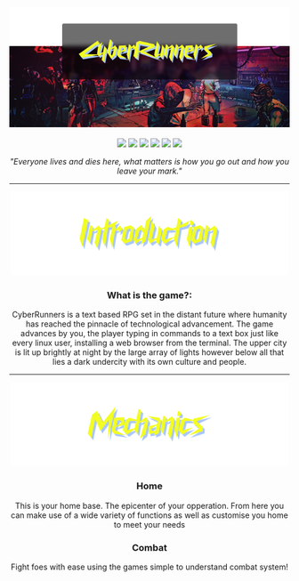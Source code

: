 <p align="center">
  <img src="github_assets/banner.png" />

  <br>
  <br>

  <img src="https://img.shields.io/badge/json-5E5C5C?style=for-the-badge&logo=json&logoColor=white" />
  <img src="https://img.shields.io/badge/Python-FFD43B?style=for-the-badge&logo=python&logoColor=blue" />
  <img src="https://img.shields.io/badge/Windows-0078D6?style=for-the-badge&logo=windows&logoColor=white" />
  <img src="https://img.shields.io/badge/VSCode-0078D4?style=for-the-badge&logo=visual%20studio%20code&logoColor=white" />
  <img src="https://img.shields.io/github/issues-pr/ThatTakashi/Cyber-Runners?style=for-the-badge"/>
  <img src="https://img.shields.io/github/repo-size/ThatTakashi/Cyber-Runners?style=for-the-badge" />
  <p align="center"><i>"Everyone lives and dies here, what matters is how you go out and how you leave your mark."</i></p>
  <hr>
</p>
<p align="center">
  <img src="github_assets/intro.png" />
  <h3 align="center">What is the game?:</h3>
  <p align="center">CyberRunners is a text based RPG set in the distant future where humanity has reached the pinnacle of technological advancement. The game advances by you, the player typing in commands to a text box just like every linux user, installing a web browser from the terminal. The upper city is lit up brightly at night by the large array of lights however below all that lies a dark undercity with its own culture and people.</p>
</p>
<hr>
<p align="center">
  <img src="github_assets/mech.png" />
  <h3 align="center">Home</h3>
  <p align="center">This is your home base. The epicenter of your opperation. From here you can make use of a wide variety of functions as well as customise you home to meet your needs</p>
  <h3 align="center">Combat</h3>
  <p align="center">Fight foes with ease using the games simple to understand combat system!</p>
</p>
